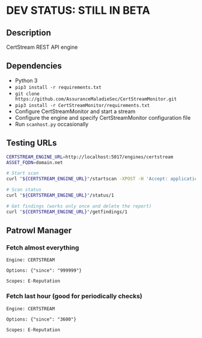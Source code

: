 # DEV STATUS: STILL IN BETA

## Description
CertStream REST API engine

## Dependencies
- Python 3
- `pip3 install -r requirements.txt`
- `git clone https://github.com/AssuranceMaladieSec/CertStreamMonitor.git`
- `pip3 install -r CertStreamMonitor/requirements.txt`
- Configure CertStreamMonitor and start a stream
- Configure the engine and specify CertStreamMonitor configuration file
- Run `scanhost.py` occasionally


## Testing URLs

```bash
CERTSTREAM_ENGINE_URL=http://localhost:5017/engines/certstream
ASSET_FQDN=domain.net

# Start scan
curl "${CERTSTREAM_ENGINE_URL}"/startscan -XPOST -H 'Accept: application/json' -H 'Content-type: application/json' -d "{\"scan_id\": 1, \"options\": {\"since\": \"9999\"}, \"assets\": [{\"datatype\": \"domain\", \"criticity\": \"medium\", \"id\": 1, \"value\": \"$ASSET_FQDN\"}], \"engine_id\": 9}"

# Scan status
curl "${CERTSTREAM_ENGINE_URL}"/status/1

# Get findings (works only once and delete the report)
curl "${CERTSTREAM_ENGINE_URL}"/getfindings/1
```

## Patrowl Manager

### Fetch almost everything

```
Engine: CERTSTREAM

Options: {"since": "999999"}

Scopes: E-Reputation

```

### Fetch last hour (good for periodically checks)

```
Engine: CERTSTREAM

Options: {"since": "3600"}

Scopes: E-Reputation

```
